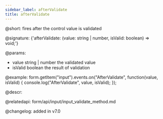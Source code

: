 ```yaml
---
sidebar_label: afterValidate
title: afterValidate
---          
```


@short: fires after the control value is validated
 
@signature: {'afterValidate: (value: string | number, isValid: boolean) => void;'}

@params:
- value       string | number  the validated value
- isValid     boolean     the result of validation


@example:
form.getItem("input").events.on("AfterValidate", function(value, isValid) {
    console.log("AfterValidate", value, isValid);
});



@descr:

@relatedapi: form/api/input/input_validate_method.md

@changelog: added in v7.0
